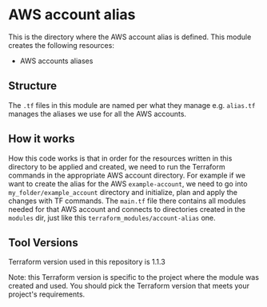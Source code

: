 # AWS account alias

This is the directory where the AWS account alias is defined. This module creates the following resources:

- AWS accounts aliases

## Structure ##

The `.tf` files in this module are named per what they manage e.g. `alias.tf` manages the aliases we use for all the AWS accounts.

## How it works ##
How this code works is that in order for the resources written in this directory to be applied and created, we need to run the Terraform commands in the appropriate AWS account directory. For example if we want to create the alias for the AWS `example-account`, we need to go into `my_folder/example_account` directory and initialize, plan and apply the changes with TF commands. The `main.tf` file there contains all modules needed for that AWS account and connects to directories created in the `modules` dir, just like this `terraform_modules/account-alias` one.

## Tool Versions ##
Terraform version used in this repository is 1.1.3

Note: this Terraform version is specific to the project where the module was created and used.
You should pick the Terraform version that meets your project's requirements. 
